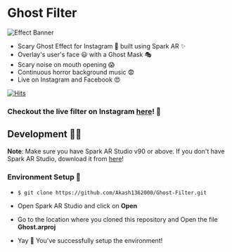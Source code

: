 # Ghost Filter

![Effect Banner](https://i.imgur.com/wO5nhAB.gif)

- Scary Ghost Effect for Instagram 👻 built using Spark AR ✨
- Overlay's user's face 😃 with a Ghost Mask 🎭 
- Scary noise on mouth opening 😱 
- Continuous horror background music 😨 
- Live on Instagram and Facebook 😍

[![Hits](https://hits.seeyoufarm.com/api/count/incr/badge.svg?url=https%3A%2F%2Fgithub.com%2FAkash1362000%2FGhost-Filter%2F&count_bg=%2379C83D&title_bg=%23555555&icon=&icon_color=%23E7E7E7&title=hits&edge_flat=false)](https://hits.seeyoufarm.com)

### Checkout the live filter on Instagram [here](https://www.instagram.com/ar/1303042073214700/)! 👻

## Development 👨‍💻

**Note**: Make sure you have Spark AR Studio v90 or above. If you don't have Spark AR Studio, download it from [here](https://sparkar.facebook.com/ar-studio/download/)!

### Environment Setup 🚀

- `$ git clone https://github.com/Akash1362000/Ghost-Filter.git`

- Open Spark AR Studio and click on **Open**

- Go to the location where you cloned this repository and Open the file **Ghost.arproj**

- Yay 🕺 You've successfully setup the environment!
